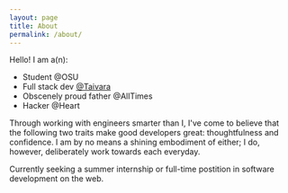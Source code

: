 ```yaml
---
layout: page
title: About
permalink: /about/
---
```


Hello! I am a(n):

- Student @OSU
- Full stack dev [@Taivara](http://www.taivara.com)
- Obscenely proud father @AllTimes
- Hacker @Heart

Through working with engineers smarter than I, I've come to believe that the
following two traits make good developers great: thoughtfulness and confidence.
I am by no means a shining embodiment of either; I do, however, deliberately
work towards each everyday.

Currently seeking a summer internship or full-time postition in
software development on the web.
